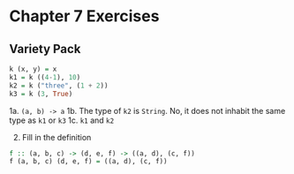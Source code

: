 # Chapter 7 Exercises

## Variety Pack

```haskell
k (x, y) = x
k1 = k ((4-1), 10)
k2 = k ("three", (1 + 2))
k3 = k (3, True)
```

1a. `(a, b) -> a`
1b. The type of `k2` is `String`. No, it does not inhabit the same type as `k1` or `k3`
1c. `k1` and `k2`

2. Fill in the definition

```haskell
f :: (a, b, c) -> (d, e, f) -> ((a, d), (c, f))
f (a, b, c) (d, e, f) = ((a, d), (c, f))
```
